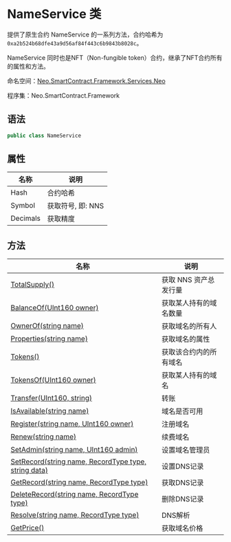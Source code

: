 # NameService 类

提供了原生合约 NameService 的一系列方法，合约哈希为 `0xa2b524b68dfe43a9d56af84f443c6b9843b8028c`。

NameService 同时也是NFT（Non-fungible token）合约，继承了NFT合约所有的属性和方法。

命名空间：[Neo.SmartContract.Framework.Services.Neo](../neo.md)

程序集：Neo.SmartContract.Framework

## 语法

```c#
public class NameService 
```

## 属性

| 名称     | 说明              |
| -------- | ----------------- |
| Hash     | 合约哈希          |
| Symbol   | 获取符号, 即: NNS |
| Decimals | 获取精度          |

## 方法

| 名称 | 说明 |
| ---- | ---- |
| [TotalSupply()](NameService/TotalSupply.md) | 获取 NNS 资产总发行量                                |
| [BalanceOf(UInt160 owner)](NameService/BalanceOf.md) | 获取某人持有的域名数量                         |
| [OwnerOf(string name)](NameService/OwnerOf.md) | 获取域名的所有人 |
| [Properties(string name)](NameService/Properties.md) | 获取域名的属性 |
| [Tokens()](NameService/Tokens.md) | 获取该合约内的所有域名 |
| [TokensOf(UInt160 owner)](NameService/TokensOf.md) | 获取某人持有的域名 |
| [Transfer(UInt160, string)](NameService/Transfer.md) | 转账                                     |
| [IsAvailable(string name)](NameService/IsAvailable.md) | 域名是否可用 |
| [Register(string name, UInt160 owner)](NameService/Register.md) | 注册域名 |
| [Renew(string name)](NameService/Renew.md) | 续费域名 |
| [SetAdmin(string name, UInt160 admin)](NameService/SetAdmin.md) | 设置域名管理员 |
| [SetRecord(string name, RecordType type, string data)](NameService/SetRecord.md) | 设置DNS记录 |
| [GetRecord(string name, RecordType type)](NameService/GetRecord.md) | 获取DNS记录 |
| [DeleteRecord(string name, RecordType type)](NameService/DeleteRecord.md) | 删除DNS记录 |
| [Resolve(string name, RecordType type)](NameService/Resolve.md) | DNS解析 |
| [GetPrice()](NameService/GetPrice.md) | 获取域名价格 |